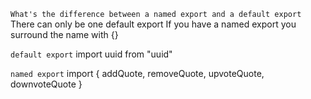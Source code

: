 `What's the difference between a named export and a default export`
There can only be one default export
If you have a named export you surround the name with {} 

`default export`
import uuid from "uuid"

`named export`
import {
    addQuote, 
    removeQuote, 
    upvoteQuote, 
    downvoteQuote
}
